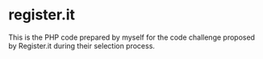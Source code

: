 # register.it
This is the PHP code prepared by myself for the code challenge proposed by Register.it during their selection process.
